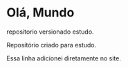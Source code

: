 # Olá, Mundo
 repositorio versionado estudo.

 Repositório criado para estudo.
 
 Essa linha adicionei diretamente no site.  
